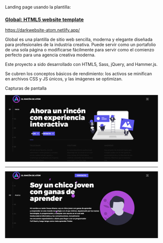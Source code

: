 Landing page usando la plantilla:
### [Global: HTML5 website template](http://buckymaler.com/global)
https://darkwebsite-atom.netlify.app/

Global es una plantilla de sitio web sencilla, moderna y elegante diseñada para profesionales de la industria creativa. Puede servir como un portafolio de una sola página o modificarse fácilmente para servir como el comienzo perfecto para una agencia creativa moderna.

Este proyecto a sido desarrollado con HTML5, Sass, jQuery, and Hammer.js.

Se cubren los conceptos básicos de rendimiento: los activos se minifican en archivos CSS y JS únicos, y las imágenes se optimizan.

Capturas de pantalla

![](./assets/readme/first_page.png)

---

![](./assets/readme/second_page.png)